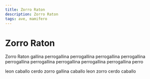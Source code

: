 ```yaml
---
title: Zorro Raton
description: Zorro Raton
tags: ave, mamifero
---
```


# Zorro Raton

Zorro Raton gallina perrogallina perrogallina perrogallina perrogallina perrogallina perrogallina perrogallina perrogallina perrogallina perro

leon caballo cerdo zorro gallina caballo leon zorro cerdo caballo